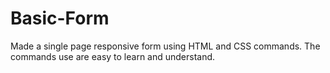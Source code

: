 # Basic-Form
Made a single page responsive form using HTML and CSS commands. The commands use are easy to learn and understand.
